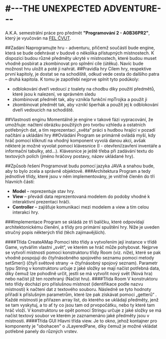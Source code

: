 #---THE UNEXPECTED ADVENTURE---
========
A.K.A. semestrální práce pro předmět **"Programování 2 - A0B36PR2"**, který je vyučován na [FEL ČVUT](http://www.fel.cvut.cz).

##Zadání
Naprogramujte hru - adventuru, přičemž  součástí bude engine, která se bude odehrávat v budově o několika přístupných místnostech. K dispozici budou různé předměty ukryté v místnostech, které budou muset vhodně posbírat a zkombinovat pro splnění cíle (útěku). Navíc bude možnost hru uložit a poté ji nahrát.
##Pravidla hry
Cílem hry, respektive první kapitoly, je dostat se na schodiště, odkud vede cesta do dalšího patra – druhá kapitola. K tomu je zapotřebí nejprve splnit tyto podúkoly: 
* odblokování dveří vedoucí z toalety na chodbu díky použití předmětů, které jsou k nalezení, ve správném sledu
* zkombinovat předmět tak, aby vznikla funkční mpTrojka a použít ji
* zkombinovat předmět tak, aby vznikl šperhák a použít jej k odblokování dveří vedoucích na schodiště.

##Vlastnosti enginu
Momentálně je engine v takové fázi vypracování, že umožňuje:
načtení obrázku použitých pro tvorbu vzhledu a ostatních potřebných dat, a tím reprezentaci „světa“
práci s hudbou hrající v pozadí
načítání a ukládání hry
##Ovládání
Program se primárně ovládá myší, kdy hráč pomocí kliknutí na vhodný komponent vyvolá danou akci, avšak některé je možné vyvolat pomocí klávesnice (I - otevření/zavření inventáře a informační tabulky, atd...). Klávesnice je ještě třeba při zadávání textu do textových polích (jméno hráčovy postavy, název ukládané hry).

##Způsob řešení
Programovat budu pomocí jazyka JAVA a snahou bude, aby to bylo zcela a správně objektově.
###Architektura
Program a tedy jednotlivé třídy, které jsou v něm implementovány, je vnitřně členěn do tří hlavních částí:
* **Model** – reprezentuje stav hry.
* **View** – převádí data reprezentovaná modelem do podoby vhodné k interaktivní prezentaci hráči.
* **Controller** – zajišťuje komunikaci mezi modelem a view a tím celou interakci hry.

###Implementace
Program se skládá ze tří balíčku, které odpovídají architektonickému členění, a třídy pro primární spuštění hry. Níže je uveden stručný popis některých tříd (těch zajímavějších).

####Třída CreateAMap
Pomoci této třídy a vytvořením její instance v třídě Game, vytvářím vlastni „svět“, ve
kterém se hráč může pohybovat. Nejprve se vytvoří místnosti pomoci konstruktoru třídy
Room (viz. níže), které se pak vhodně pospojuji do čtyřnásobného spojového seznamu pomoci
metody setSmer() (čtyři světové strany → čtyřnásobný spojový seznam). 
Parametr typu String v konstruktoru určuje z jaké složky se mají načíst potřebná data, díky čemuž lze pohodlně určit, jestli se má vytvořit nový svět (Nová hra) nebo načíst již ten rozehraný (Načíst hru).
####Třída Room
V konstruktoru teto třídy dochází pro příslušnou místnost (identifikace podle nazvu místnosti) k
načteni dat z textového souboru. Následně se tyto hodnoty přiřadí k příslušným parametrům, které
lze pak získávat pomoci „getterů“ . Každé místnosti je přiřazen array list, do kterého se ukládají
předměty, jenž se tam vyskytuj, a to ať ty co jsou tam od prvopočátku, nebo ty které tam hráč vloží. V konstruktoru se opět pomocí Stringu určuje z jaké složky se má načíst textový soubor ve kterém je zaznamenáno jaké předměty jsou v místnosti.
####Třída GUI
Hlavni třída view. Je to okno, jehož kontajner pro komponenty je "obohacen" o JLayeredPane, díky čemuž je možné vkládat potřebné panely do různých vrstev.
